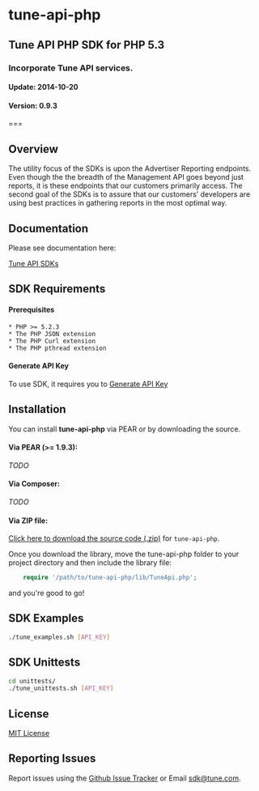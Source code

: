 <h1>tune-api-php</h1>
<h2>Tune API PHP SDK for PHP 5.3</h2>
<h3>Incorporate Tune API services.</h3>
<h4>Update:  2014-10-20</h4>
<h4>Version: 0.9.3</h4>
===

## Overview

The utility focus of the SDKs is upon the Advertiser Reporting endpoints. Even though the the breadth of the Management API goes beyond just reports, it is these endpoints that our customers primarily access. The second goal of the SDKs is to assure that our customers’ developers are using best practices in gathering reports in the most optimal way.

## Documentation

Please see documentation here:

[Tune API SDKs](https://developers.mobileapptracking.com/tune-api-sdks/)

<a name="sdk_requirements"></a>
## SDK Requirements

<a name="sdk_prerequisites"></a>
#### Prerequisites

    * PHP >= 5.2.3
    * The PHP JSON extension
    * The PHP Curl extension
    * The PHP pthread extension

<a name="generate_api_key"></a>
#### Generate API Key

To use SDK, it requires you to [Generate API Key](http://developers.mobileapptracking.com/generate-api-key/)

<a name="sdk_installation"></a>
## Installation

You can install **tune-api-php** via PEAR or by downloading the source.

<a name="sdk_installation_pear"></a>
#### Via PEAR (>= 1.9.3):

*TODO*

<a name="sdk_installation_composer"></a>
#### Via Composer:

*TODO*

<a name="sdk_installation_zip"></a>
#### Via ZIP file:

[Click here to download the source code
(.zip)](https://github.com/MobileAppTracking/tune-api-php/archive/master.zip) for `tune-api-php`.

Once you download the library, move the tune-api-php folder to your project
directory and then include the library file:

```php
    require '/path/to/tune-api-php/lib/TuneApi.php';
```

and you're good to go!


<a name="sdk_examples"></a>
## SDK Examples

```bash
./tune_examples.sh [API_KEY]
```

<a name="sdk_unittests"></a>
## SDK Unittests

```bash
cd unittests/
./tune_unittests.sh [API_KEY]
```

<a name="license"></a>
## License

[MIT License](http://opensource.org/licenses/MIT)

<a name="sdk_reporting_issues"></a>
## Reporting Issues

Report issues using the [Github Issue Tracker](https://github.com/MobileAppTracking/tune-api-python/issues) or Email [sdk@tune.com](mailto:sdk@tune.com).
